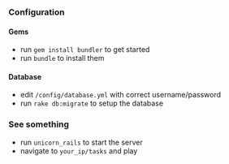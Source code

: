 ### Configuration

#### Gems

* run `gem install bundler` to get started
* run `bundle` to install them

#### Database

* edit `/config/database.yml` with correct username/password
* run `rake db:migrate` to setup the database

### See something

* run `unicorn_rails` to start the server
* navigate to `your_ip/tasks` and play